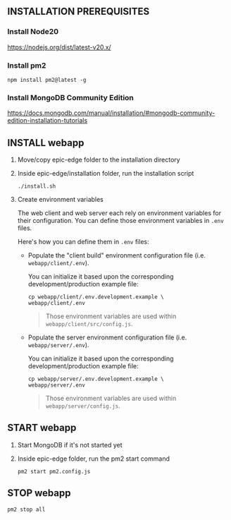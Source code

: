 ## INSTALLATION PREREQUISITES

### Install Node20
https://nodejs.org/dist/latest-v20.x/

### Install pm2
`npm install pm2@latest -g`

### Install MongoDB Community Edition
https://docs.mongodb.com/manual/installation/#mongodb-community-edition-installation-tutorials

## INSTALL webapp

1. Move/copy epic-edge folder to the installation directory

2. Inside epic-edge/installation folder, run the installation script 

    `./install.sh`

3. Create environment variables

    The web client and web server each rely on environment variables for their configuration.
    You can define those environment variables in `.env` files.

    Here's how you can define them in `.env` files:

    - Populate the "client build" environment configuration file (i.e. `webapp/client/.env`). 

        You can initialize it based upon the corresponding development/production example file:
        ```shell
        cp webapp/client/.env.development.example \
        webapp/client/.env
        ```
        > Those environment variables are used within `webapp/client/src/config.js`.
    - Populate the server environment configuration file (i.e. `webapp/server/.env`). 
    
        You can initialize it based upon the corresponding development/production example file:
        ```shell
        cp webapp/server/.env.development.example \
        webapp/server/.env
        ```
        > Those environment variables are used within `webapp/server/config.js`.

## START webapp

1. Start MongoDB if it's not started yet

2. Inside epic-edge folder, run the pm2 start command 

    `pm2 start pm2.config.js`
    
## STOP webapp

    pm2 stop all
